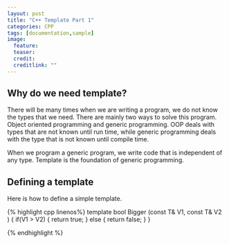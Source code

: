 ```yaml
---
layout: post
title: "C++ Template Part 1"
categories: CPP
tags: [documentation,sample]
image:
  feature: 
  teaser:  
  credit: 
  creditlink: ""
---
```


<h2>Why do we need template?</h2> 
There will be many times when we are writing a program, we do not know the types that we need. 
There are mainly two ways to solve this program. Object oriented programming and generic programming. 
OOP deals with types that are not known until run time, while generic programming deals with the type that is not known until compile time. 

When we program a generic program, we write code that is independent of any type. Template is the foundation of generic programming. 

<h2>Defining a template</h2>
Here is how to define a simple template. 

{% highlight cpp linenos%}
template <typename T> bool Bigger (const T& V1, const T& V2 )
{
  if(V1 > V2)
  {
    return true;
  }
  else
  {
    return false;
  }
}

{% endhighlight %}
